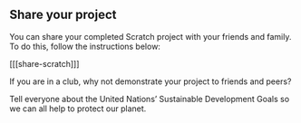 ## Share your project

You can share your completed Scratch project with your friends and family. To do this, follow the instructions below:

[[[share-scratch]]]

If you are in a club, why not demonstrate your project to friends and peers?

Tell everyone about the United Nations’ Sustainable Development Goals so we can all help to protect our planet.
